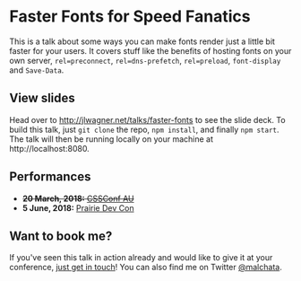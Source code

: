 # Faster Fonts for Speed Fanatics

This is a talk about some ways you can make fonts render just a little bit faster for your users. It covers stuff like the benefits of hosting fonts on your own server, `rel=preconnect`, `rel=dns-prefetch`, `rel=preload`, `font-display` and `Save-Data`.

## View slides

Head over to http://jlwagner.net/talks/faster-fonts to see the slide deck. To build this talk, just `git clone` the repo, `npm install`, and finally `npm start`. The talk will then be running locally on your machine at http://localhost:8080.

## Performances

- ~~**20 March, 2018:** [CSSConf AU](https://2018.cssconf.com.au/)~~
- **5 June, 2018:** [Prairie Dev Con](http://www.prairiedevcon.com/)

## Want to book me?

If you've seen this talk in action already and would like to give it at your conference, [just get in touch](https://jeremywagner.me/hire/#contacting-me)! You can also find me on Twitter [@malchata](https://twitter.com/malchata).
